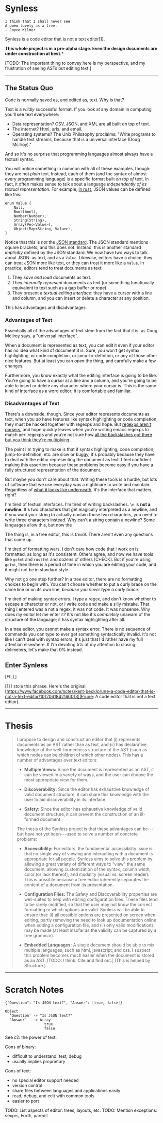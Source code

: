
# Synless

    I think that I shall never see
    A poem lovely as a tree.
    - Joyce Kilmer

Synless is a code editor that is not a text editor[1].

**This whole project is in a pre-alpha stage. Even the design
  documents are under construction at best.***

[TODO: The important thing to convey here is my perspective, and my
frustration of seeing ASTs but editing text.]

------

## The Status Quo

Code is normally saved as, and edited as, text. Why is that?

Text is a _wildly_ successful format. If you look at any domain in
computing you'll see text everywhere:

- Data representation? CSV, JSON, and XML are all built on top of text.
- The internet? Html, urls, and email.
- Operating systems? The Unix Philosophy proclaims: "Write
programs to handle text streams, because that is a universal interface
(Doug McIlroy)."

And so it's no surprise that programming languages almost always have
a textual syntax.

You will notice something in common with all of these examples, though: they
are not _plain_ text. Instead, each of them (and the syntax of almost
every programming language) is a specific format built _on top of_
text. In fact, it often makes sense to talk about a language
_independently of its textual representation_. For example,
[in rust](https://docs.serde.rs/serde_json/), JSON values can be
defined like this:

    enum Value {
        Null,
        Bool(bool),
        Number(Number),
        String(String),
        Array(Vec<Value>),
        Object(Map<String, Value>),
    }
    
Notice that this is _not_ the [JSON standard](http://json.org/). The
JSON standard mentions square brackets, and this does not. Instead,
this is another standard _implicitly_ defined by the JSON standard.
We now have two ways to talk about JSON: as text, and as a `Value`.
Likewise, editors have a choice: they can treat JSON more like text,
or they can treat it more like a `Value`. In practice, editors tend to
treat documents as text:

1. They _save and load_ documents as text.
2. They _internally represent_ documents as text (or something
   functionally equivalent to text such as a gap buffer or rope).
3. They present a _textual editing interface_: they have a cursor with
   a line and column, and you can insert or delete a character at any
   position.

This has advantages and disadvantages.

### Advantages of Text

Essentially all of the advantages of text stem from the fact that it
is, as Doug McIlroy says, a "universal interface".

When a document is represented as text, you can edit it even if your
editor has no idea what kind of document it is. Sure, you won't get
syntax highlighting, or code completion, or jump-to-defintion, or any
of those other nice features. But at least you can _open_ the thing,
and carefully make a few changes.

Furthermore, you know exactly what the editing interface is going to
be like. You're going to have a cursor at a line and a column, and
you're going to be able to insert or delete any character where your
cursor is. This is the same kind of interface as a word editor; it is
comfortable and familiar.


### Disadvantages of Text

There's a downside, though. Since your editor represents documents as text, when
you _do_ have features like syntax highlighting or code completion, they must be
hacked together with regexps and hope. But [regexps aren't
parsers](https://stackoverflow.com/questions/1732348/regex-match-open-tags-except-xhtml-self-contained-tags#1732454),
and hope quickly leaves when you're writing emacs regexps to match perl regexps
and you're not sure how [all the backslashes got there but you think they're
multiplying](https://github.com/jrockway/cperl-mode/blob/master/cperl-mode.el#L8224).

The point I'm trying to make is that if syntax highlighting, code
completion, jump-to-definition, etc. are slow or buggy, it's probably
because they have to deal with the editor representing the document as
text. I feel confident making this assertion because these problems
become easy if you have a fully structured representation of the
document.

But maybe you don't care about that. Writing these tools is a hurdle,
but lots of software that we use everyday was a nightmare to write and
maintain. Regardless of [what it looks like underneath](FILL), it's
the interface that matters, right?

I'm tired of textual interfaces. I'm tired of writing backslashes.
`\n` is **not a newline**. It's two characters that get magically
interpreted as a newline, and if you want your string to actually
contain those two characters, you need to write three characters
instead. Why can't a string contain a newline? Some languages allow
this, but now the 

The thing is, in a tree editor, this is _trivial_. There aren't even
any questions that come up.

I'm tired of formatting wars. I don't care how code that I work on is
formatted, as long as it's consistent. Others agree, and now we have
tools like `gofmt` and `rustfmt` and dozens of others [CHECK]. But if
you're using `gofmt`, then there is a period of time in which you are
editing your code, and it might not be in standard style.

Why not go one step further? In a tree editor, there are no formatting
choices to begin with. You can't choose whether to put a curly brace
on the same line or on its own line, _because you never type a curly
brace_.

I'm tired of making syntax errors. I type a regex, and don't know
whether to escape a character or not, or I write code and make a silly
mistake. That thing I entered was a not a regex; it was not code. It
was nonsense. Why does my editor let me enter it? It's not like it's
_completely_ unaware of the structure of the language; it has syntax
highlighting after all.

In a tree editor, you cannot make a syntax error. There is no sequence
of commands you can type to ever get something syntactically invalid.
It's not like I can't deal with syntax errors; it's just that I'd
rather have my full attention elsewhere. If I'm devoting 5% of my
attention to closing delimeters, let's make that 0% instead.

<!-- I'm tired of searching for a variable name, and getting results that
are in a comment. Those are completely different kinds of things; it
doesn't make semantic sense to mix them up. -->

<!-- and hope quickly leaves after you
somehow get Paredit into a state where your lisp has an odd number of
parens, and now Paredit is dutifully enforcing that your parens never
again be balanced. -->

## Enter Synless

[FILL]

[1] I stole this phrase. Here's the original: [https://www.facebook.com/notes/kent-beck/prune-a-code-editor-that-is-not-a-text-editor/1012061842160013](Prune: A code editor that is not a text editor).

------

# Thesis

> I propose to design and construct an editor that (i) represents
> documents as an AST rather than as text, and (ii) has declarative
> knowledge of the well-formedness structure of the AST (such as which
> nodes can be children of which other nodes). This has a number of
> advantages over text editors:
>
> - **Multiple Views:** Since the document is represented as an AST,
> it can be viewed in a variety of ways, and the user can choose the
> most appropriate view for them.
>
> - **Discoverability:** Since the editor has exhaustive knowledge of
> valid document structure, it can share this knowledge with the user
> to aid discoverability in its interface.
>
> - **Safety:** Since the editor has exhaustive knowledge of valid
> document structure, it can prevent the construction of an
> ill-formed document.
>
> The thesis of the Synless project is that these advantages can
> be---but have not yet been---used to solve a number of concrete
> problems:
>
> - **Accessibility:** For editors, the fundamental accessibility
> issue is that no single way of viewing and interacting with a
> document is appropriate for all people. Synless aims to solve this
> problem by allowing a great variety of different ways to "view" the
> same document, allowing customization of the syntax, column width,
> color (or lack thereof), and modality (visual vs. screen reader).
> This is possible because a tree editor inherently separates the
> content of a document from its presentation.
>
> - **Configuration Files:** The Safety and Discoverability properties
> are well-suited to help with editing configuration files. These
> files tend to be rarely modified, so that the user may not know the
> correct formatting or which options are valid. Synless will be able
> to ensure that: (i) all possible options are presented on screen
> when editing, partly removing the need to look up documentation
> online when editing a configuration file, and (ii) only valid
> modifications may be made (at least insofar as the validity can be
> captured by a tree grammar).
>
> - **Embedded Languages:** A single document should be able to
> mix multiple languages, such as html, javascript, and css. I suspect
> this problem becomes much easier when the document is stored as an
> AST. [TODO: I think. Cite and find out.] (This is helped by Structure.)

------

# Scratch Notes

    {"Question": "Is JSON text?", "Answer": [true, false]}

    Object
      'Question' -> "Is JSON text?"
      'Answer'   -> Array
                      true
                      false

See c2: the power of text.

Cons of binary:

- difficult to understand, test, debug
- usually implies proprietary

Cons of text:

- no special editor support needed
- version control
- share files between languages and applications easily
- read, debug, and edit with common tools
- easier to port

TODO: List aspects of editor: trees, layouts, etc.
TODO: Mention exceptions: sexprs, Forth, paredit
